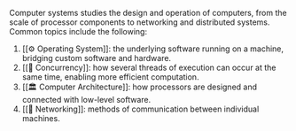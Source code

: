 Computer systems studies the design and operation of computers, from the scale of processor components to networking and distributed systems. Common topics include the following:
1. [[⚙️ Operating System]]: the underlying software running on a machine, bridging custom software and hardware.
2. [[🏓 Concurrency]]: how several threads of execution can occur at the same time, enabling more efficient computation.
3. [[🏛️ Computer Architecture]]: how processors are designed and connected with low-level software.
4. [[🗼 Networking]]: methods of communication between individual machines.